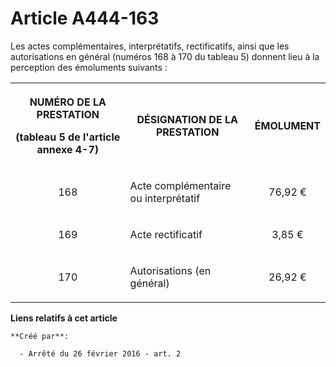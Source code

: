 # Article A444-163

Les actes complémentaires, interprétatifs, rectificatifs, ainsi que les autorisations en général (numéros 168 à 170 du
tableau 5) donnent lieu à la perception des émoluments suivants : 

<table>
    <tbody>
      <tr>
        <th>

NUMÉRO DE LA PRESTATION 

(tableau 5 de l'article annexe 4-7) 

</th>
        <th>

DÉSIGNATION DE LA PRESTATION 

</th>
        <th>

ÉMOLUMENT 

</th>
      </tr>
      <tr>
        <td align="center" valign="middle">

168 

</td>
        <td valign="middle">

Acte complémentaire ou interprétatif 

</td>
        <td valign="middle" align="center">

76,92 € 

</td>
      </tr>
      <tr>
        <td valign="middle" align="center">

169 

</td>
        <td valign="middle">

Acte rectificatif 

</td>
        <td align="center" valign="middle">

3,85 € 

</td>
      </tr>
      <tr>
        <td align="center" valign="middle">

170 

</td>
        <td valign="middle">

Autorisations (en général) 

</td>
        <td align="center" valign="middle">

26,92 € 

</td>
      </tr>
    </tbody>
  </table>

**Liens relatifs à cet article**

	**Créé par**:

	  - Arrêté du 26 février 2016 - art. 2
